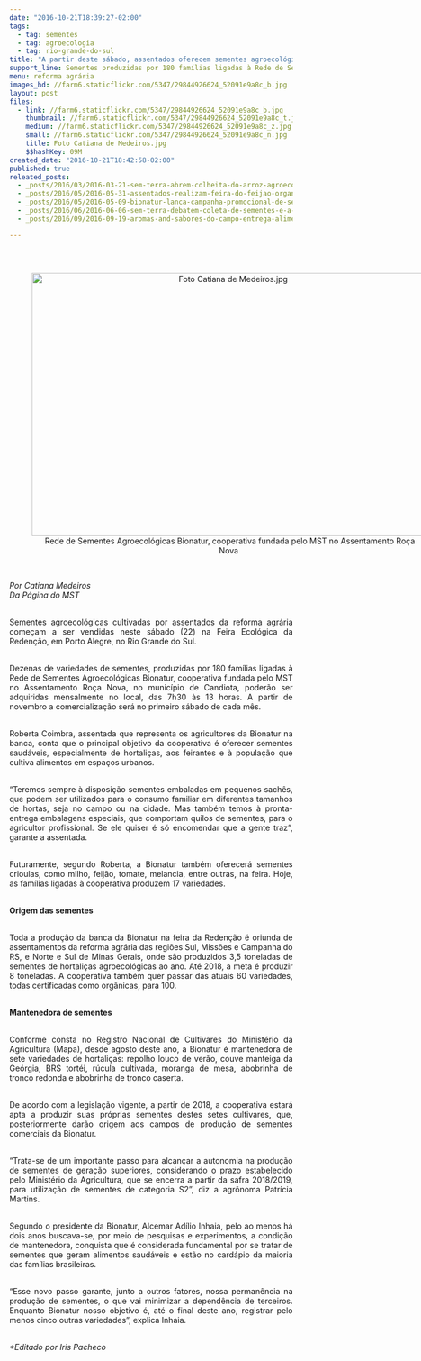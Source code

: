 ```yaml
---
date: "2016-10-21T18:39:27-02:00"
tags:
  - tag: sementes
  - tag: agroecologia
  - tag: rio-grande-do-sul
title: "A partir deste sábado, assentados oferecem sementes agroecológicas na Feira da Redenção"
support_line: Sementes produzidas por 180 famílias ligadas à Rede de Sementes Agroecológicas Bionatur poderão ser adquiridas mensalmente
menu: reforma agrária
images_hd: //farm6.staticflickr.com/5347/29844926624_52091e9a8c_b.jpg
layout: post
files:
  - link: //farm6.staticflickr.com/5347/29844926624_52091e9a8c_b.jpg
    thumbnail: //farm6.staticflickr.com/5347/29844926624_52091e9a8c_t.jpg
    medium: //farm6.staticflickr.com/5347/29844926624_52091e9a8c_z.jpg
    small: //farm6.staticflickr.com/5347/29844926624_52091e9a8c_n.jpg
    title: Foto Catiana de Medeiros.jpg
    $$hashKey: 09M
created_date: "2016-10-21T18:42:58-02:00"
published: true
releated_posts:
  - _posts/2016/03/2016-03-21-sem-terra-abrem-colheita-do-arroz-agroecologico-no-rs.md
  - _posts/2016/05/2016-05-31-assentados-realizam-feira-do-feijao-organico-no-rs.md
  - _posts/2016/05/2016-05-09-bionatur-lanca-campanha-promocional-de-sementes-agroecologicas.md
  - _posts/2016/06/2016-06-06-sem-terra-debatem-coleta-de-sementes-e-a-producao-de-mudas-para-reflorestamento.md
  - _posts/2016/09/2016-09-19-aromas-and-sabores-do-campo-entrega-alimentos-saudaveis-na-casa-dos-gauchos.md

---
```

<p>&nbsp;</p>

<div style="text-align:center">
<figure class="image" style="display:inline-block"><img alt="Foto Catiana de Medeiros.jpg" height="467" src="//farm6.staticflickr.com/5347/29844926624_52091e9a8c_b.jpg" width="700" />
<figcaption>&nbsp;Rede de Sementes Agroecol&oacute;gicas Bionatur, cooperativa fundada pelo MST no Assentamento Ro&ccedil;a Nova</figcaption>
</figure>
</div>

<p align="justify"><br />
<em>Por Catiana Medeiros</em><br />
<em>Da P&aacute;gina do MST</em></p>

<p align="justify"><br />
Sementes agroecol&oacute;gicas cultivadas por assentados da reforma agr&aacute;ria come&ccedil;am a ser vendidas neste s&aacute;bado (22) na Feira Ecol&oacute;gica da Reden&ccedil;&atilde;o, em Porto Alegre, no Rio Grande do Sul.</p>

<p align="justify"><br />
Dezenas de variedades de sementes, produzidas por 180 fam&iacute;lias ligadas &agrave; Rede de Sementes Agroecol&oacute;gicas Bionatur, cooperativa fundada pelo MST no Assentamento Ro&ccedil;a Nova, no munic&iacute;pio de Candiota, poder&atilde;o ser adquiridas mensalmente no local, das 7h30 &agrave;s 13 horas. A partir de novembro a comercializa&ccedil;&atilde;o ser&aacute; no primeiro s&aacute;bado de cada m&ecirc;s.</p>

<p align="justify"><br />
Roberta Coimbra, assentada que representa os agricultores da Bionatur na banca, conta que o principal objetivo da cooperativa &eacute; oferecer sementes saud&aacute;veis, especialmente de hortali&ccedil;as, aos feirantes e &agrave; popula&ccedil;&atilde;o que cultiva alimentos em espa&ccedil;os urbanos.</p>

<p align="justify"><br />
&ldquo;Teremos sempre &agrave; disposi&ccedil;&atilde;o sementes embaladas em pequenos sach&ecirc;s, que podem ser utilizados para o consumo familiar em diferentes tamanhos de hortas, seja no campo ou na cidade. Mas tamb&eacute;m temos &agrave; pronta-entrega embalagens especiais, que comportam quilos de sementes, para o agricultor profissional. Se ele quiser &eacute; s&oacute; encomendar que a gente traz&rdquo;, garante a assentada.</p>

<p align="justify"><br />
Futuramente, segundo Roberta, a Bionatur tamb&eacute;m oferecer&aacute; sementes crioulas, como milho, feij&atilde;o, tomate, melancia, entre outras, na feira. Hoje, as fam&iacute;lias ligadas &agrave; cooperativa produzem 17 variedades.</p>

<p align="justify"><br />
<strong>Origem das sementes</strong></p>

<p align="justify"><br />
Toda a produ&ccedil;&atilde;o da banca da Bionatur na feira da Reden&ccedil;&atilde;o &eacute; oriunda de assentamentos da reforma agr&aacute;ria das regi&otilde;es Sul, Miss&otilde;es e Campanha do RS, e Norte e Sul de Minas Gerais, onde s&atilde;o produzidos 3,5 toneladas de sementes de hortali&ccedil;as agroecol&oacute;gicas ao ano. At&eacute; 2018, a meta &eacute; produzir 8 toneladas. A cooperativa tamb&eacute;m quer passar das atuais 60 variedades, todas certificadas como org&acirc;nicas, para 100.</p>

<p align="justify"><br />
<strong>Mantenedora de sementes</strong></p>

<p align="justify"><br />
Conforme consta no Registro Nacional de Cultivares do Minist&eacute;rio da Agricultura (Mapa), desde agosto deste ano, a Bionatur &eacute; mantenedora de sete variedades de hortali&ccedil;as: repolho louco de ver&atilde;o, couve manteiga da Ge&oacute;rgia, BRS tort&eacute;i, r&uacute;cula cultivada, moranga de mesa, abobrinha de tronco redonda e abobrinha de tronco caserta.</p>

<p align="justify"><br />
De acordo com a legisla&ccedil;&atilde;o vigente, a partir de 2018, a cooperativa estar&aacute; apta a produzir suas pr&oacute;prias sementes destes setes cultivares, que, posteriormente dar&atilde;o origem aos campos de produ&ccedil;&atilde;o de sementes comerciais da Bionatur.</p>

<p align="justify"><br />
&ldquo;Trata-se de um importante passo para alcan&ccedil;ar a autonomia na produ&ccedil;&atilde;o de sementes de gera&ccedil;&atilde;o superiores, considerando o prazo estabelecido pelo Minist&eacute;rio da Agricultura, que se encerra a partir da safra 2018/2019, para utiliza&ccedil;&atilde;o de sementes de categoria S2&rdquo;, diz a agr&ocirc;noma Patr&iacute;cia Martins.</p>

<p align="justify"><br />
Segundo o presidente da Bionatur, Alcemar Ad&iacute;lio Inhaia, pelo ao menos h&aacute; dois anos buscava-se, por meio de pesquisas e experimentos, a condi&ccedil;&atilde;o de mantenedora, conquista que &eacute; considerada fundamental por se tratar de sementes que geram alimentos saud&aacute;veis e est&atilde;o no card&aacute;pio da maioria das fam&iacute;lias brasileiras.</p>

<p align="justify"><br />
&ldquo;Esse novo passo garante, junto a outros fatores, nossa perman&ecirc;ncia na produ&ccedil;&atilde;o de sementes, o que vai minimizar a depend&ecirc;ncia de terceiros. Enquanto Bionatur nosso objetivo &eacute;, at&eacute; o final deste ano, registrar pelo menos cinco outras variedades&rdquo;, explica Inhaia.</p>

<p align="justify"><br />
<em>*Editado por Iris Pacheco</em></p>

<p align="justify"><br />
&nbsp;</p>
